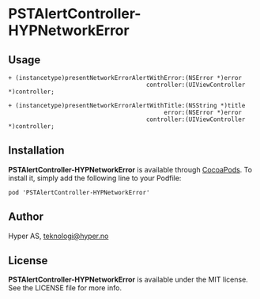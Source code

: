 # PSTAlertController-HYPNetworkError

## Usage

```objc
+ (instancetype)presentNetworkErrorAlertWithError:(NSError *)error
                                       controller:(UIViewController *)controller;

+ (instancetype)presentNetworkErrorAlertWithTitle:(NSString *)title
                                            error:(NSError *)error
                                       controller:(UIViewController *)controller;
```

## Installation

**PSTAlertController-HYPNetworkError** is available through [CocoaPods](http://cocoapods.org). To install
it, simply add the following line to your Podfile:

`pod 'PSTAlertController-HYPNetworkError'`

## Author

Hyper AS, teknologi@hyper.no

## License

**PSTAlertController-HYPNetworkError** is available under the MIT license. See the LICENSE file for more info.
